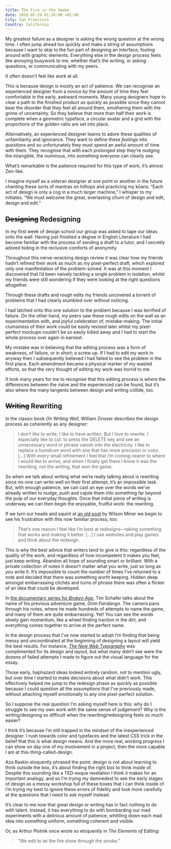 ```yaml
---
title: The Fire in the Smoke
date: 2016-05-29 01:26:00 +01:00
City: San Francisco
Country: California
---
```


My greatest failure as a designer is asking the wrong question at the wrong time. I often jump ahead too quickly and make a string of assumptions because I want to skip to the fun part of designing an interface; fooling around with graphic elements. Everything else in the design process feels like annoying busywork to me, whether that’s the writing, or asking questions, or communicating with my peers. 

It often doesn’t feel like *work* at all.

This is because design is mostly an act of patience. We can recognise an experienced designer from a novice by the amount of time they feel comfortable in the early, awkward moments. Many young designers hope to clear a path to the finished product as quickly as possible since they cannot bear the disorder that they feel all around them, smothering them with the grime of uncertainty. So they believe that more than half their work is complete when a geometric typeface, a circular avatar and a grid with the proportions of the golden-ratio are set into place.

Alternatively, an experienced designer learns to adore these qualities of unfamiliarity and ignorance. They want to define these *feelings* into *questions* and so unfortunately they must spend an awful amount of time with them. They recognise that with each prolonged step they’re nudging the intangible, the numinous, into something everyone can clearly see.

What’s remarkable is the patience required for this type of work, it’s almost Zen-like.

I imagine myself as a veteran designer at one point or another in the future chanting these sorts of mantras on hilltops and practicing my kōans: “Each act of design is only a cog in a much larger machine,” I whisper to my initiates. “We must welcome the great, everlasting churn of design and edit, design and edit.”


## ~~Designing~~ Redesigning 

In my first week of design school our group was asked to tape our ideas onto the wall. Having just finished a degree in English Literature I had become familiar with the process of sending a draft to a tutor, and I secretly adored hiding in the reclusive comforts of anonymity.

Throughout this nerve-wracking design review it was clear how my friends hadn’t refined their work as much as my pixel-perfect draft, which explored only one manifestation of the problem-solved. It was at this moment I discovered that I’d been naively tackling a single problem in isolation, whilst my friends were still wondering if they were looking at the right questions altogether. 

Through these drafts and rough edits my friends uncovered a torrent of problems that I had clearly stumbled over without noticing. 

I had latched onto this one solution to the problem because I was terrified of failure. On the other hand, my peers saw these rough edits on the wall as an experimentation with, and joyful celebration of, mistake-making. The initial clumsiness of their work could be easily revised later whilst my pixel-perfect mockups couldn’t be so easily tidied away and I had to start the whole process over again in earnest.

My mistake was in believing that the editing process was a form of weakness, of failure, or in short; a screw up. If I had to edit my work in anyway then I subsequently believed I had failed to see the problem in the first place. Each amendment became a physical marker of my wasted efforts, so that the very thought of editing my work was horrid to me.

It took many years for me to recognise that this editing process is where the differences between the naïve and the experienced can be found, but it’s also where the many tangents between design and writing collide, too.


## ~~Writing~~ Rewriting

In the classic book *On Writing Well*, William Zinsser describes the design process as coherently as any designer:

> I don’t like to write; I like to have written. But I love to rewrite. I especially like to cut: to press the DELETE key and see an unnecessary word or phrase vanish into the electricity. I like to replace a humdrum word with one that has more precision or color. [...] With every small refinement I feel that I’m coming nearer to where I would like to arrive, and when I finally get there I know it was the rewriting, not the writing, that won the game.

So when we talk about writing what we’re really talking about is rewriting since no-one can write well on their first attempt, it’s an impossible task. But, with enough patience, we can cast an eye over the words we’ve already written to nudge, push and cajole them into something far beyond the pulp of our everyday thoughts. Once that initial piece of writing is underway we can then begin the enjoyable, fruitful work: the rewriting.

If we turn our heads and squint at [an old post](http://wm4.wilsonminer.com/posts/2008/apr/12/optimizer/) by Wilson Miner we begin to see his frustration with this now familiar process, too:

> That’s one reason I feel like I’m best at redesigns—taking something that works and making it better. [...] I use websites and play games and think about the redesign.

This is why the best advice that writers tend to give is this: regardless of the quality of the work, and regardless of how incompetent it makes you feel, just keep writing. Abandon all hope of sounding smart or brilliant. With a private collection of notes it doesn’t matter what you write, just so long as you write it. It’s impossible to count the number of times I’ve returned to a note and decided that there was something worth keeping. Hidden deep amongst embarrassing clichés and turns of phrase there was often a flicker of an idea that could be developed. 

In [the documentary series for *Broken Age*](TK), Tim Schafer talks about the name of his previous adventure game, *Grim Fandango*. The camera pans through his notes, where he made hundreds of attempts to name the game, and many of them are quite embarrassing. Yet! You can see the words slowly gain momentum, like a wheel finding traction in the dirt, and everything comes together to arrive at the perfect name.

In the design process that I’ve now started to adopt I’m finding that being messy and uncoordinated at the beginning of designing a layout will yield the best results. For instance, [*The New Web Typography*](http://robinrendle.com/essays/new-web-typography) was complimented for its design and layout, but what many didn’t see were the dozens of failed attempts I made to figure out the visual language for the essay.

Those early, haphazard ideas looked entirely random, not to mention ugly, but over time I started to make decisions about what didn’t work. This effectively helped me jump to the redesign phase as quickly as possible because I could question all the assumptions that I’ve previously made, without attaching myself emotionally to any one pixel-perfect solution.

So I suppose the real question I’m asking myself here is this: why do I struggle to see my own work with the same sense of judgement? Why is the writing/designing so difficult when the rewriting/redesigning feels so much easier?

I think it’s because I’m still trapped in the mindset of the inexperienced designer. I rush towards color and typefaces and the latest CSS trick in the belief that this is what design means. And the more real, working progress I can show on day one of my involvement in a project, then the more capable I am at this-thing-called-design. 

Aza Raskin eloquently phrased the point: design is not about learning to think outside the box, it’s about finding the right box to think inside of. Despite this sounding like a TED-esque revelation I think it makes for an important analogy, and so I’m trying my damnedest to see the early stages of design as a messy workshop full of these boxes that I can think inside of. I’m trying my best to ignore these errors of fidelity and look more carefully at the questions that I need to ask myself instead.

It’s clear to me now that great design or writing has in fact nothing to do with talent. Instead, it has everything to do with bombarding our mad experiments with a delirious amount of patience, whittling down each mad idea into something uniform, something coherent and visible. 

Or, as Arthur Plotnik once wrote so eloquently in *The Elements of Editing:* 

> “We edit to let the fire show through the smoke.”